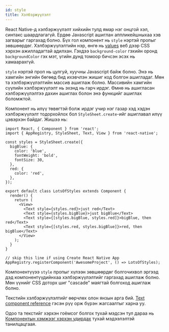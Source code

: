 ```yaml
---
id: style
title: Хэлбэржүүлэлт
---
```


React Native-д хэлбэржүүлэлт хийхийн тулд ямар нэг онцгой хэл, синтакс шаардлагагүй. Ердөө Javascript ашиглан аппликейшныхаа хэв загварыг гаргахад болно. Бүх гол компонент нь `style` нэртэй пропыг зөвшөөрдөг. 
Хэлбэржүүлэлтийн нэр, өнгө нь [values](colors.md) веб дээр CSS хэрхэн ажилладагтай адилхан.  Гэхдээ `background-color` гэхийн оронд `backgroundColor` гэх мэт, үгийн дунд томоор бичсэн эсэх нь хамаарахгүй.  

`style` нэртэй проп нь цулгуй, хуучны Javascript байж болно. Энэ нь хамгийн энгийн бөгөөд бид ихэвчлэн жишиг код болгон ашигладаг. Мөн та хэлбэржүүлэлтийн массив ашиглаж болно. Массивийн хамгийн сүүлийн хэлбэржүүлэлт нь эхэнд нь гарч ирдэг. Өмнө нь ашигласан хэлбэржүүлэлтээ дахин ашиглах болон энэ функцийг ашиглах боломжтой. 

Компонент нь илүү төвөгтэй болж ирдэг учир нэг газар хэд хэдэн хэлбэржүүлэлт тодорхойлох бол `StyleSheet.create`-ийг ашиглавал илүү цэвэрхэн байдаг. Жишээ нь:  

```ReactNativeWebPlayer
import React, { Component } from 'react';
import { AppRegistry, StyleSheet, Text, View } from 'react-native';

const styles = StyleSheet.create({
  bigBlue: {
    color: 'blue',
    fontWeight: 'bold',
    fontSize: 30,
  },
  red: {
    color: 'red',
  },
});

export default class LotsOfStyles extends Component {
  render() {
    return (
      <View>
        <Text style={styles.red}>just red</Text>
        <Text style={styles.bigBlue}>just bigBlue</Text>
        <Text style={[styles.bigBlue, styles.red]}>bigBlue, then red</Text>
        <Text style={[styles.red, styles.bigBlue]}>red, then bigBlue</Text>
      </View>
    );
  }
}

// skip this line if using Create React Native App
AppRegistry.registerComponent('AwesomeProject', () => LotsOfStyles);
```
Компонентүүээ `style` пропыг хүлээн зөвшөөрдөг болгочихвол эргээд дэд компонентүүдийнхаа хэлбэржүүлэлтийг гаргахад ашиглаж болно. Мөн үүнийг CSS доторх шиг "cascade" маягтай болгоход ашиглаж болно.

Текстийн хэлбэржүүлэлтийг өөрчлөх олон янзын арга бий. [Text component reference](text.md) гэсэн рүү орж бүрэн жагсаалтыг харна уу.

Одоо та текстийг хэрхэн гоёмсог болгох тухай мэдсэн тул дараа нь 
 [Компонентын хэмжээг хэрхэн удирдах](height-and-width.md) тухай мэдээлэлтэй танилцацгаая.
